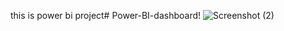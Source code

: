 this is power bi project# Power-BI-dashboard!
![Screenshot (2)](https://github.com/user-attachments/assets/afa224f0-47ac-43fc-b150-986448f76380)

